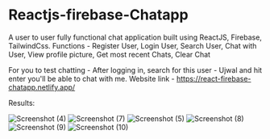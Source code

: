 # Reactjs-firebase-Chatapp
A user to user fully functional chat application built using ReactJS, Firebase, TailwindCss.
Functions - Register User, Login User, Search User, Chat with User, View profile picture, Get most recent Chats, Clear Chat

For you to test chatting - After logging in, search for this user - Ujwal and hit enter you'll be able to chat with me.
Website link - https://react-firebase-chatapp.netlify.app/

Results:

![Screenshot (4)](https://github.com/Ujwalgarg2387/Reactjs-firebase-Chatapp/assets/54837462/fc0cb57c-59dd-4c0c-8bfc-5262af94e0e9)
![Screenshot (7)](https://github.com/Ujwalgarg2387/Reactjs-firebase-Chatapp/assets/54837462/48d8e529-0a18-485f-bc6c-db6289b451b6)
![Screenshot (5)](https://github.com/Ujwalgarg2387/Reactjs-firebase-Chatapp/assets/54837462/e3d06586-0acb-46ea-b52b-a5806cae9419)
![Screenshot (8)](https://github.com/Ujwalgarg2387/Reactjs-firebase-Chatapp/assets/54837462/dc4e73c1-6110-42bd-8f5c-f69f049dd818)
![Screenshot (9)](https://github.com/Ujwalgarg2387/Reactjs-firebase-Chatapp/assets/54837462/19226be3-8dc5-4243-a4f8-f5bb19b19a8e)
![Screenshot (10)](https://github.com/Ujwalgarg2387/Reactjs-firebase-Chatapp/assets/54837462/342e1f5b-19ee-4f5d-bc99-5735169338aa)
